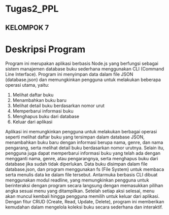# Tugas2_PPL
## KELOMPOK 7

# Deskripsi Program
Program ini merupakan aplikasi berbasis Node.js yang berfungsi sebagai sistem manajemen database buku sederhana menggunakan CLI (Command Line Interface). 
Program ini menyimpan data dalam file JSON (database.json) dan memungkinkan pengguna untuk melakukan beberapa operasi utama, yaitu:

1. Melihat daftar buku
2. Menambahkan buku baru
3. Melihat detail buku berdasarkan nomor urut
4. Memperbarui informasi buku
5. Menghapus buku dari database
6. Keluar dari aplikasi

Aplikasi ini memungkinkan pengguna untuk melakukan berbagai operasi seperti melihat daftar buku yang tersimpan dalam database JSON, menambahkan buku baru dengan informasi berupa nama, genre, dan nama pengarang, serta melihat detail buku berdasarkan nomor urutnya. Selain itu, pengguna juga dapat memperbarui informasi buku yang telah ada dengan mengganti nama, genre, atau pengarangnya, serta menghapus buku dari database jika sudah tidak diperlukan. Data buku disimpan dalam file database.json, dan program menggunakan fs (File System) untuk membaca serta menulis data ke dalam file tersebut. Antarmuka berbasis CLI dibuat menggunakan modul readline, yang memungkinkan pengguna untuk berinteraksi dengan program secara langsung dengan memasukkan pilihan angka sesuai menu yang ditampilkan. Setelah setiap aksi selesai, menu akan muncul kembali hingga pengguna memilih untuk keluar dari aplikasi. Dengan fitur CRUD (Create, Read, Update, Delete), program ini memberikan kemudahan dalam mengelola koleksi buku secara sederhana dan interaktif.
